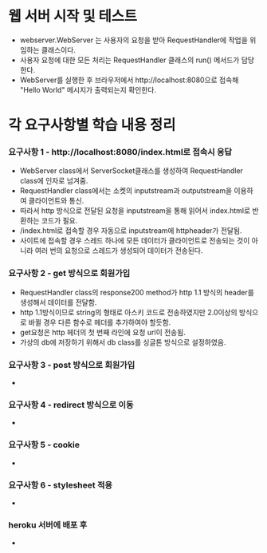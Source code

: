 # 웹 서버 시작 및 테스트
* webserver.WebServer 는 사용자의 요청을 받아 RequestHandler에 작업을 위임하는 클래스이다.
* 사용자 요청에 대한 모든 처리는 RequestHandler 클래스의 run() 메서드가 담당한다.
* WebServer를 실행한 후 브라우저에서 http://localhost:8080으로 접속해 "Hello World" 메시지가 출력되는지 확인한다.

# 각 요구사항별 학습 내용 정리

### 요구사항 1 - http://localhost:8080/index.html로 접속시 응답
* WebServer class에서 ServerSocket클래스를 생성하여 RequestHandler class에 인자로 넘겨줌.
* RequestHandler class에서는 소켓의 inputstream과 outputstream을 이용하여 클라이언트와 통신.
* 따라서 http 방식으로 전달된 요청을 inputstream을 통해 읽어서 index.html로 반환하는 코드가 필요.
* /index.html로 접속할 경우 자동으로 inputstream에 httpheader가 전달됨. 
* 사이트에 접속할 경우 스레드 하나에 모든 데이터가 클라이언트로 전송되는 것이 아니라 여러 번의 요청으로 스레드가 생성되어 데이터가 전송된다.

### 요구사항 2 - get 방식으로 회원가입
* RequestHandler class의 response200 method가 http 1.1 방식의 header를 생성해서 데이터를 전달함.
* http 1.1방식이므로 string의 형태로 아스키 코드로 전송하였지만 2.0이상의 방식으로 바뀔 경우 다른 함수로 헤더를 추가하여야 할듯함.
* get요청은 http 헤더의 첫 번째 라인에 요청 url이 전송됨.
* 가상의 db에 저장하기 위해서 db class를 싱글톤 방식으로 설정하였음.

### 요구사항 3 - post 방식으로 회원가입
* 

### 요구사항 4 - redirect 방식으로 이동
* 

### 요구사항 5 - cookie
* 

### 요구사항 6 - stylesheet 적용
* 

### heroku 서버에 배포 후
* 